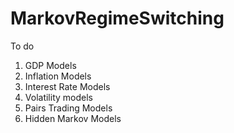 # MarkovRegimeSwitching

To do 
1. GDP Models
2. Inflation Models
3. Interest Rate Models
4. Volatility models
5. Pairs Trading Models
6. Hidden Markov Models

